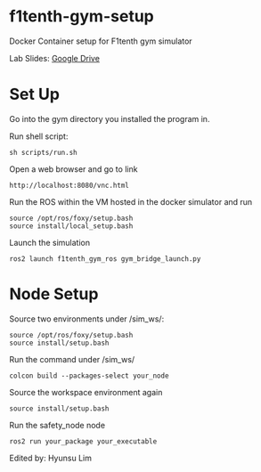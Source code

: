 # f1tenth-gym-setup
Docker Container setup for F1tenth gym simulator

Lab Slides: [Google Drive](https://drive.google.com/drive/folders/1zkDPOFqiTPDinysS83SIexqvinx8rnK8)

# Set Up

Go into the gym directory you installed the program in.

Run shell script:
```
sh scripts/run.sh
```
Open a web browser and go to link
```
http://localhost:8080/vnc.html
```
Run the ROS within the VM hosted in the docker simulator and run
```
source /opt/ros/foxy/setup.bash
source install/local_setup.bash
```
Launch the simulation
```
ros2 launch f1tenth_gym_ros gym_bridge_launch.py
```
# Node Setup

Source two environments under /sim_ws/:
```
source /opt/ros/foxy/setup.bash
source install/setup.bash
```
Run the command under /sim_ws/
```
colcon build --packages-select your_node
```
Source the workspace environment again
```
source install/setup.bash
```
Run the safety_node node
```
ros2 run your_package your_executable
```


Edited by: Hyunsu Lim
